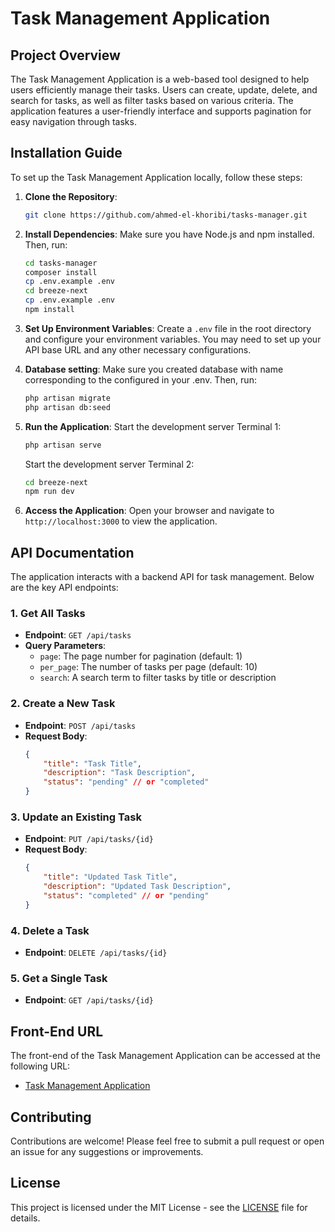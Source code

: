 # Task Management Application

## Project Overview

The Task Management Application is a web-based tool designed to help users efficiently manage their tasks. Users can create, update, delete, and search for tasks, as well as filter tasks based on various criteria. The application features a user-friendly interface and supports pagination for easy navigation through tasks.

## Installation Guide

To set up the Task Management Application locally, follow these steps:

1. **Clone the Repository**:
   ```bash
   git clone https://github.com/ahmed-el-khoribi/tasks-manager.git
   
   ```

2. **Install Dependencies**:
   Make sure you have Node.js and npm installed. Then, run:
   ```bash
   cd tasks-manager
   composer install
   cp .env.example .env
   cd breeze-next
   cp .env.example .env
   npm install
   ```

3. **Set Up Environment Variables**:
   Create a `.env` file in the root directory and configure your environment variables. You may need to set up your API base URL and any other necessary configurations.

4. **Database setting**:
   Make sure you created database with name corresponding to the configured in your .env. Then, run:
   ```bash
   php artisan migrate
   php artisan db:seed
   ```

5. **Run the Application**:
   Start the development server Terminal 1:
   ```bash
   php artisan serve
   ```
   Start the development server Terminal 2:
   ```bash
   cd breeze-next
   npm run dev
   ```

6. **Access the Application**:
   Open your browser and navigate to `http://localhost:3000` to view the application.

## API Documentation

The application interacts with a backend API for task management. Below are the key API endpoints:

### 1. Get All Tasks
- **Endpoint**: `GET /api/tasks`
- **Query Parameters**:
  - `page`: The page number for pagination (default: 1)
  - `per_page`: The number of tasks per page (default: 10)
  - `search`: A search term to filter tasks by title or description

### 2. Create a New Task
- **Endpoint**: `POST /api/tasks`
- **Request Body**:
  ```json
  {
      "title": "Task Title",
      "description": "Task Description",
      "status": "pending" // or "completed"
  }
  ```

### 3. Update an Existing Task
- **Endpoint**: `PUT /api/tasks/{id}`
- **Request Body**:
  ```json
  {
      "title": "Updated Task Title",
      "description": "Updated Task Description",
      "status": "completed" // or "pending"
  }
  ```

### 4. Delete a Task
- **Endpoint**: `DELETE /api/tasks/{id}`

### 5. Get a Single Task
- **Endpoint**: `GET /api/tasks/{id}`

## Front-End URL

The front-end of the Task Management Application can be accessed at the following URL:
- [Task Management Application](http://localhost:3000)

## Contributing

Contributions are welcome! Please feel free to submit a pull request or open an issue for any suggestions or improvements.

## License

This project is licensed under the MIT License - see the [LICENSE](https://opensource.org/licenses/MIT) file for details.
